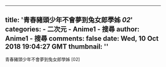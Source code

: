 
---
title: '青春豬頭少年不會夢到兔女郎學姊 _02_'
categories: 
    - 二次元
    - Anime1 - 搜尋
author: Anime1 - 搜尋
comments: false
date: Wed, 10 Oct 2018 19:04:27 GMT
thumbnail: ''
---

<div>   
青春豬頭少年不會夢到兔女郎學姊 [02]  
</div>
            